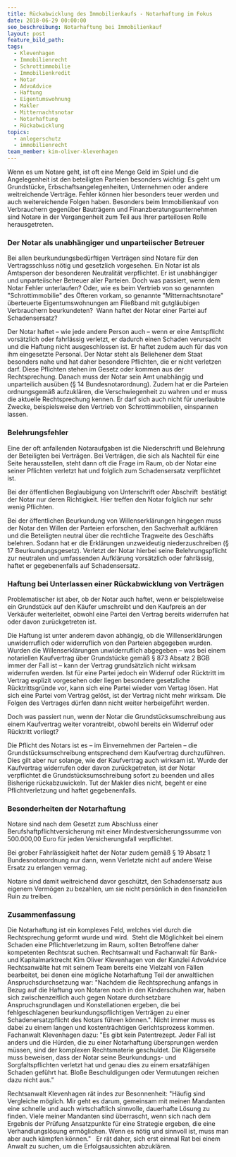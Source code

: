 ```yaml
---
title: Rückabwicklung des Immobilienkaufs - Notarhaftung im Fokus
date: 2018-06-29 00:00:00
seo_beschreibung: Notarhaftung bei Immobilienkauf
layout: post
feature_bild_path:
tags:
  - Klevenhagen
  - Immobilienrecht
  - Schrottimmobilie
  - Immobilienkredit
  - Notar
  - AdvoAdvice
  - Haftung
  - Eigentumswohnung
  - Makler
  - Mitternachtsnotar
  - Notarhaftung
  - Rückabwicklung
topics:
  - anlegerschutz
  - immobilienrecht
team_member: kim-oliver-klevenhagen
---
```


Wenn es um Notare geht, ist oft eine Menge Geld im Spiel und die Angelegenheit ist den beteiligten Parteien besonders wichtig: Es geht um Grundstücke, Erbschaftsangelegenheiten, Unternehmen oder andere weitreichende Verträge. Fehler können hier besonders teuer werden und auch weitereichende Folgen haben. Besonders beim Immobilienkauf von Verbrauchern gegenüber Bauträgern und Finanzberatungsunternehmen sind Notare in der Vergangenheit zum Teil aus Ihrer parteilosen Rolle herausgetreten.

### Der Notar als unabhängiger und unparteiischer Betreuer

Bei allen beurkundungsbedürftigen Verträgen sind Notare für den Vertragsschluss nötig und gesetzlich vorgesehen. Ein Notar ist als Amtsperson der besonderen Neutralität verpflichtet. Er ist unabhängiger und unparteiischer Betreuer aller Parteien. Doch was passiert, wenn dem Notar Fehler unterlaufen? Oder, wie es beim Vertrieb von so genannten "Schrottimmobilie" des Öfteren vorkam, so genannte "Mitternachtsnotare" überteuerte Eigentumswohnungen am Fließband mit gutgläubigen Verbrauchern beurkundeten?  Wann haftet der Notar einer Partei auf Schadensersatz?

Der Notar haftet – wie jede andere Person auch – wenn er eine Amtspflicht vorsätzlich oder fahrlässig verletzt, er dadurch einen Schaden verursacht und die Haftung nicht ausgeschlossen ist. Er haftet zudem auch für das von ihm eingesetzte Personal. Der Notar steht als Beliehener dem Staat besonders nahe und hat daher besondere Pflichten, die er nicht verletzen darf. Diese Pflichten stehen im Gesetz oder kommen aus der Rechtsprechung. Danach muss der Notar sein Amt unabhängig und unparteilich ausüben (§ 14 Bundesnotarordnung). Zudem hat er die Parteien ordnungsgemäß aufzuklären, die Verschwiegenheit zu wahren und er muss die aktuelle Rechtsprechung kennen. Er darf sich auch nicht für unerlaubte Zwecke, beispielsweise den Vertrieb von Schrottimmobilien, einspannen lassen.

### Belehrungsfehler

Eine der oft anfallenden Notaraufgaben ist die Niederschrift und Belehrung der Beteiligten bei Verträgen. Bei Verträgen, die sich als Nachteil für eine Seite herausstellen, steht dann oft die Frage im Raum, ob der Notar eine seiner Pflichten verletzt hat und folglich zum Schadensersatz verpflichtet ist.

Bei der öffentlichen Beglaubigung von Unterschrift oder Abschrift  bestätigt der Notar nur deren Richtigkeit. Hier treffen den Notar folglich nur sehr wenig Pflichten.

Bei der öffentlichen Beurkundung von Willenserklärungen hingegen muss der Notar den Willen der Parteien erforschen, den Sachverhalt aufklären und die Beteiligten neutral über die rechtliche Tragweite des Geschäfts belehren. Sodann hat er die Erklärungen unzweideutig niederzuschreiben (§ 17 Beurkundungsgesetz). Verletzt der Notar hierbei seine Belehrungspflicht zur neutralen und umfassenden Aufklärung vorsätzlich oder fahrlässig, haftet er gegebenenfalls auf Schadensersatz.

### Haftung bei Unterlassen einer Rückabwicklung von Verträgen

Problematischer ist aber, ob der Notar auch haftet, wenn er beispielsweise ein Grundstück auf den Käufer umschreibt und den Kaufpreis an der Verkäufer weiterleitet, obwohl eine Partei den Vertrag bereits widerrufen hat oder davon zurückgetreten ist.

Die Haftung ist unter anderem davon abhängig, ob die Willenserklärungen unwiderruflich oder widerruflich von den Parteien abgegeben wurden. Wurden die Willenserklärungen unwiderruflich abgegeben – was bei einem notariellen Kaufvertrag über Grundstücke gemäß § 873 Absatz 2 BGB immer der Fall ist – kann der Vertrag grundsätzlich nicht wirksam widerrufen werden. Ist für eine Partei jedoch ein Widerruf oder Rücktritt im Vertrag explizit vorgesehen oder liegen besondere gesetzliche Rücktrittsgründe vor, kann sich eine Partei wieder vom Vertag lösen. Hat sich eine Partei vom Vertrag gelöst, ist der Vertrag nicht mehr wirksam. Die Folgen des Vertrages dürfen dann nicht weiter herbeigeführt werden.

Doch was passiert nun, wenn der Notar die Grundstücksumschreibung aus einem Kaufvertrag weiter vorantreibt, obwohl bereits ein Widerruf oder Rücktritt vorliegt?

Die Pflicht des Notars ist es – im Einvernehmen der Parteien – die Grundstücksumschreibung entsprechend dem Kaufvertrag durchzuführen. Dies gilt aber nur solange, wie der Kaufvertrag auch wirksam ist. Wurde der Kaufvertrag widerrufen oder davon zurückgetreten, ist der Notar verpflichtet die Grundstücksumschreibung sofort zu beenden und alles Bisherige rückabzuwickeln. Tut der Makler dies nicht, begeht er eine Pflichtverletzung und haftet gegebenenfalls.

### Besonderheiten der Notarhaftung

Notare sind nach dem Gesetzt zum Abschluss einer Berufshaftpflichtversicherung mit einer Mindestversicherungssumme von 500.000,00 Euro für jeden Versicherungsfall verpflichtet.

Bei grober Fahrlässigkeit haftet der Notar zudem gemäß § 19 Absatz 1 Bundesnotarordnung nur dann, wenn Verletzte nicht auf andere Weise Ersatz zu erlangen vermag.

Notare sind damit weitreichend davor geschützt, den Schadensersatz aus eigenem Vermögen zu bezahlen, um sie nicht persönlich in den finanziellen Ruin zu treiben.

### Zusammenfassung

Die Notarhaftung ist ein komplexes Feld, welches viel durch die Rechtsprechung geformt wurde und wird.  Steht die Möglichkeit bei einem Schaden eine Pflichtverletzung im Raum, sollten Betroffene daher kompetenten Rechtsrat suchen. Rechtsanwalt und Fachanwalt für Bank- und Kapitalmarktrecht Kim Oliver Klevenhagen von der Kanzlei AdvoAdvice Rechtsanwälte hat mit seinem Team bereits eine Vielzahl von Fällen bearbeitet, bei denen eine mögliche Notarhaftung Teil der anwaltlichen Anspruchsdurchsetzung war: "Nachdem die Rechtsprechung anfangs in Bezug auf die Haftung von Notaren noch in den Kinderschuhen war, haben sich zwischenzeitlich auch gegen Notare durchsetzbare Anspruchsgrundlagen und Konstellationen ergeben, die bei fehlgeschlagenen beurkundungspflichtigen Verträgen zu einer Schadenersatzpflicht des Notars führen können.". Nicht immer muss es dabei zu einem langen und kostenträchtigen Gerichtsprozess kommen. Fachanwalt Klevenhagen dazu: "Es gibt kein Patentrezept. Jeder Fall ist anders und die Hürden, die zu einer Notarhaftung übersprungen werden müssen, sind der komplexen Rechtsmaterie geschuldet. Die Klägerseite muss beweisen, dass der Notar seine Beurkundungs- und Sorgfaltspflichten verletzt hat und genau dies zu einem ersatzfähigen Schaden geführt hat. Bloße Beschuldigungen oder Vermutungen reichen dazu nicht aus."

Rechtsanwalt Klevenhagen rät indes zur Besonnenheit: "Häufig sind Vergleiche möglich. Mir geht es darum, gemeinsam mit meinen Mandanten eine schnelle und auch wirtschaftlich sinnvolle, dauerhafte Lösung zu finden. Viele meiner Mandanten sind überrascht, wenn sich nach dem Ergebnis der Prüfung Ansatzpunkte für eine Strategie ergeben, die eine Verhandlungslösung ermöglichen. Wenn es nötig und sinnvoll ist, muss man aber auch kämpfen können."   Er rät daher, sich erst einmal Rat bei einem Anwalt zu suchen, um die Erfolgsaussichten abzuklären.